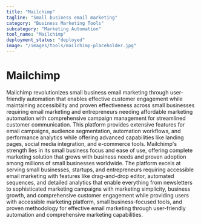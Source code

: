 ```yaml
---
title: "Mailchimp"
tagline: "Small business email marketing"
category: "Business Marketing Tools"
subcategory: "Marketing Automation"
tool_name: "Mailchimp"
deployment_status: "deployed"
image: "/images/tools/mailchimp-placeholder.jpg"
---
```


# Mailchimp

Mailchimp revolutionizes small business email marketing through user-friendly automation that enables effective customer engagement while maintaining accessibility and proven effectiveness across small businesses requiring email marketing and entrepreneurs needing affordable marketing automation with comprehensive campaign management for streamlined customer communication. This platform provides extensive features for email campaigns, audience segmentation, automation workflows, and performance analytics while offering advanced capabilities like landing pages, social media integration, and e-commerce tools. Mailchimp's strength lies in its small business focus and ease of use, offering complete marketing solution that grows with business needs and proven adoption among millions of small businesses worldwide. The platform excels at serving small businesses, startups, and entrepreneurs requiring accessible email marketing with features like drag-and-drop editor, automated sequences, and detailed analytics that enable everything from newsletters to sophisticated marketing campaigns with marketing simplicity, business growth, and comprehensive customer engagement while providing users with accessible marketing platform, small business-focused tools, and proven methodology for effective email marketing through user-friendly automation and comprehensive marketing capabilities.